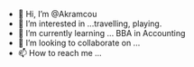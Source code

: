 - 👋 Hi, I’m @Akramcou
- 👀 I’m interested in ...travelling, playing.
- 🌱 I’m currently learning ... BBA in Accounting
- 💞️ I’m looking to collaborate on ...
- 📫 How to reach me ...

<!---
Akramcou/Akramcou is a ✨ special ✨ repository because its `README.md` (this file) appears on your GitHub profile.
You can click the Preview link to take a look at your changes.
--->
